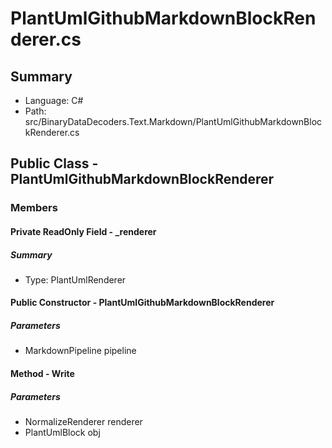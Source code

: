 ﻿# PlantUmlGithubMarkdownBlockRenderer.cs

## Summary

* Language: C#
* Path: src/BinaryDataDecoders.Text.Markdown/PlantUmlGithubMarkdownBlockRenderer.cs

## Public Class - PlantUmlGithubMarkdownBlockRenderer

### Members

#### Private ReadOnly Field - _renderer

##### Summary

 * Type: PlantUmlRenderer 

#### Public Constructor - PlantUmlGithubMarkdownBlockRenderer

#####  Parameters

 - MarkdownPipeline pipeline 

#### Method - Write

#####  Parameters

 - NormalizeRenderer renderer 
 - PlantUmlBlock obj 

